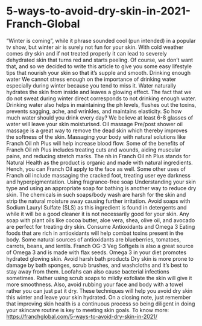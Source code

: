 # 5-ways-to-avoid-dry-skin-in-2021-Franch-Global
“Winter is coming”, while it phrase sounded cool (pun intended) in a popular tv show, but winter air is surely not fun for your skin. With cold weather comes dry skin and if not treated properly it can lead to severely dehydrated skin that turns red and starts peeling. Of course, we don’t want that, and so we decided to write this article to give you some easy lifestyle tips that nourish your skin so that it’s supple and smooth.  Drinking enough water We cannot stress enough on the importance of drinking water especially during winter because you tend to miss it. Water naturally hydrates the skin from inside and leaves a glowing effect. The fact that we do not sweat during winter direct corresponds to not drinking enough water.  Drinking water also helps in maintaining the ph levels, flushes out the toxins, prevents sagging, ache, and wrinkles, and maintains elasticity.  So how much water should you drink every day?  We believe at least 6-8 glasses of water will leave your skin moisturised.  Oil massage Pre/post shower oil massage is a great way to remove the dead skin which thereby improves the softness of the skin. Massaging your body with natural solutions like Franch Oil nh Plus will help increase blood flow. Some of the benefits of Franch Oil nh Plus includes treating cuts and wounds, aiding muscular pains, and reducing stretch marks. The nh in Franch Oil nh Plus stands for Natural Health as the product is organic and made with natural ingredients. Hench, you can Franch Oil apply to the face as well. Some other uses of Franch oil include massaging the cracked foot, treating user eye darkness and hyperpigmentation.  Using fragrance-free soap Understanding your skin type and using an appropriate soap for bathing is another way to reduce dry skin. The chemicals in such soaps/body wash are harsh for the skin and strip the natural moisture away causing further irritation. Avoid soaps with Sodium Lauryl Sulfate (SLS) as this ingredient is found in detergents and while it will be a good cleaner it is not necessarily good for your skin. Any soap with plant oils like cocoa butter, aloe vera, shea, olive oil, and avocado are perfect for treating dry skin.  Consume Antioxidants and Omega 3 Eating foods that are rich in antioxidants will help combat toxins present in the body. Some natural sources of antioxidants are blueberries, tomatoes, carrots, beans, and lentils. Franch OG-3 Veg Softgels is also a great source of Omega 3 and is made with flax seeds. Omega 3 in your diet promotes hydrated glowing skin.  Avoid harsh bath products Dry skin is more prone to damage by bath sponges, scrub brushes, and washcloths and it’s best to stay away from them. Loofahs can also cause bacterial infections sometimes. Rather using scrub soaps to mildly exfoliate the skin will give it more smoothness. Also, avoid rubbing your face and body with a towel rather you can just pat it dry.  These techniques will help you avoid dry skin this winter and leave your skin hydrated. On a closing note, just remember that improving skin health is a continuous process so being diligent in doing your skincare routine is key to meeting skin goals. To know more: https://franchglobal.com/5-ways-to-avoid-dry-skin-in-2021/
